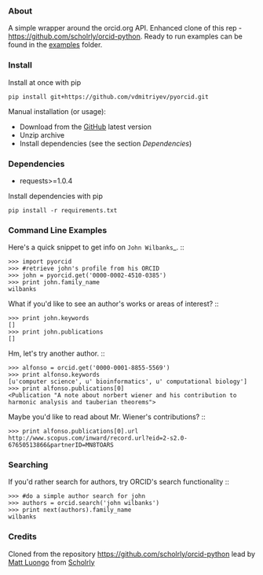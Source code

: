 ### About

A simple wrapper around the orcid.org API. Enhanced clone of this rep - https://github.com/scholrly/orcid-python. Ready to run examples can be found in the [examples](examples) folder.

### Install

Install at once with pip
```
pip install git+https://github.com/vdmitriyev/pyorcid.git
```

Manual installation (or usage):
* Download from the [GitHub](https://github.com/vdmitriyev/pyorcid/archive/master.zip) latest version
* Unzip archive
* Install dependencies (see the section *Dependencies*)

### Dependencies

* requests>=1.0.4

Install dependencies with pip
```
pip install -r requirements.txt
```

### Command Line Examples

Here's a quick snippet to get info on `John Wilbanks`_. ::

    >>> import pyorcid
    >>> #retrieve john's profile from his ORCID
    >>> john = pyorcid.get('0000-0002-4510-0385')
    >>> print john.family_name
    wilbanks

What if you'd like to see an author's works or areas of interest? ::

    >>> print john.keywords
    []
    >>> print john.publications
    []

Hm, let's try another author. ::

    >>> alfonso = orcid.get('0000-0001-8855-5569')
    >>> print alfonso.keywords
    [u'computer science', u' bioinformatics', u' computational biology']
    >>> print alfonso.publications[0]
    <Publication "A note about norbert wiener and his contribution to harmonic analysis and tauberian theorems">


Maybe you'd like to read about Mr. Wiener's contributions? ::

    >>> print alfonso.publications[0].url
    http://www.scopus.com/inward/record.url?eid=2-s2.0-67650513866&partnerID=MN8TOARS

### Searching


If you'd rather search for authors, try ORCID's search functionality ::

    >>> #do a simple author search for john
    >>> authors = orcid.search('john wilbanks')
    >>> print next(authors).family_name
    wilbanks

### Credits

Cloned from the repository https://github.com/scholrly/orcid-python lead by [Matt Luongo](https://github.com/mhluongo) from [Scholrly](https://github.com/scholrly/)
